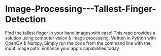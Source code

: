 # Image-Processing---Tallest-Finger-Detection
Find the tallest finger in your hand images with ease! This repo provides a solution using computer vision &amp; image processing. Written in Python with OpenCV &amp; Numpy. Simply run the code from the command line with the input image path. Enhance your app's capabilities today
